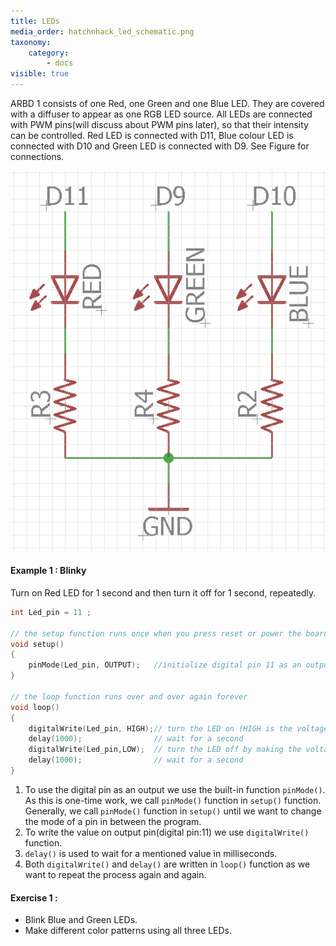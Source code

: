 ```yaml
---
title: LEDs
media_order: hatchnhack_led_schematic.png
taxonomy:
    category:
        - docs
visible: true
---
```


ARBD 1 consists of one Red, one Green and one Blue LED. They are covered with a diffuser to appear as one RGB LED source. All LEDs are connected with PWM pins(will discuss about PWM pins later),  so that their intensity can be controlled. Red LED is connected with D11, Blue colour LED is connected with D10 and Green LED is connected with D9. See Figure for connections.

![hatchnhack_rgb_led_schematic](hatchnhack_led_schematic.png)

#### Example 1 : Blinky
Turn on Red LED for 1 second and then turn it off for 1 second, repeatedly.  
```c
int Led_pin = 11 ;  

// the setup function runs once when you press reset or power the board
void setup() 
{
    pinMode(Led_pin, OUTPUT);   //initialize digital pin 11 as an output
}

// the loop function runs over and over again forever
void loop()
{
    digitalWrite(Led_pin, HIGH);// turn the LED on (HIGH is the voltage level)
    delay(1000);                // wait for a second
    digitalWrite(Led_pin,LOW);  // turn the LED off by making the voltage LOW
    delay(1000);                // wait for a second
}
```
1. To use the digital pin as an output we use the built-in function ```pinMode()```. As this is one-time work, we call ```pinMode()``` function in ```setup()``` function. Generally, we call ```pinMode()``` function in ```setup()``` until we want to change the mode of a pin in between the program.
2. To write the value on output pin(digital pin:11) we use ```digitalWrite()``` function.
3. ```delay()``` is used to wait for a mentioned value in milliseconds.
4. Both ```digitalWrite()``` and ```delay()``` are written in ```loop()``` function as we want to repeat the process again and again.

#### Exercise 1 :
+ Blink Blue and Green LEDs.
+ Make different color patterns using all three LEDs. 